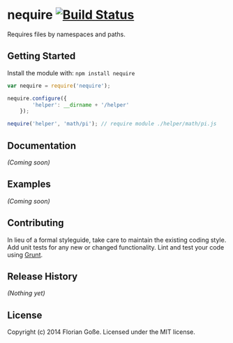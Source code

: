 # nequire [![Build Status](https://secure.travis-ci.org/floriangosse/nequire.png?branch=master)](http://travis-ci.org/floriangosse/nequire)

Requires files by namespaces and paths.

## Getting Started
Install the module with: `npm install nequire`

```javascript
var nequire = require('nequire');

nequire.configure({
        'helper': __dirname + '/helper'
    });

nequire('helper', 'math/pi'); // require module ./helper/math/pi.js
```

## Documentation
_(Coming soon)_

## Examples
_(Coming soon)_

## Contributing
In lieu of a formal styleguide, take care to maintain the existing coding style. Add unit tests for any new or changed functionality. Lint and test your code using [Grunt](http://gruntjs.com/).

## Release History
_(Nothing yet)_

## License
Copyright (c) 2014 Florian Goße. Licensed under the MIT license.
